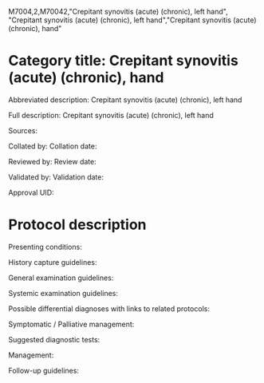 M7004,2,M70042,"Crepitant synovitis (acute) (chronic), left hand", "Crepitant synovitis (acute) (chronic), left hand","Crepitant synovitis (acute) (chronic), hand"
# Category title: Crepitant synovitis (acute) (chronic), hand

Abbreviated description: Crepitant synovitis (acute) (chronic), left hand

Full description: Crepitant synovitis (acute) (chronic), left hand

Sources:

Collated by:
Collation date:

Reviewed by:
Review date:

Validated by:
Validation date:

Approval UID:

# Protocol description

Presenting conditions:

History capture guidelines:

General examination guidelines:

Systemic examination guidelines:

Possible differential diagnoses with links to related protocols:

Symptomatic / Palliative management:

Suggested diagnostic tests:

Management:

Follow-up guidelines:

